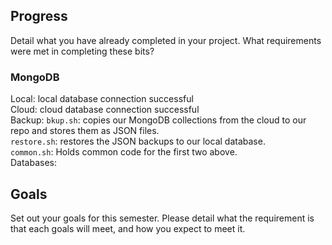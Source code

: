 ## Progress

Detail what you have already completed in your project. What requirements were met in completing these bits?

### MongoDB

Local: local database connection successful <br>
Cloud: cloud database connection successful <br>
Backup: `bkup.sh`: copies our MongoDB collections from the cloud to our repo and stores them as JSON files. <br>
`restore.sh`: restores the JSON backups to our local database. <br>
`common.sh`: Holds common code for the first two above. <br>
Databases: <br>

## Goals

Set out your goals for this semester. Please detail what the requirement is that each goals will meet, and how you expect to meet it.
